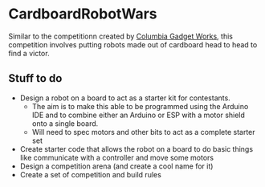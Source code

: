 # CardboardRobotWars

Similar to the competitionn created by [Columbia Gadget Works](http://www.columbiagadgetworks.org/wiki/index.php/Combat_Robots), this competition involves putting robots made out of cardboard head to head to find a victor.

## Stuff to do
* Design a robot on a board to act as a starter kit for contestants.
  * The aim is to make this able to be programmed using the Arduino IDE and to combine either an Arduino or ESP with a motor shield onto a single board.
  * Will need to spec motors and other bits to act as a complete starter set
* Create starter code that allows the robot on a board to do basic things like communicate with a controller and move some motors
* Design a competition arena (and create a cool name for it)
* Create a set of competition and build rules
